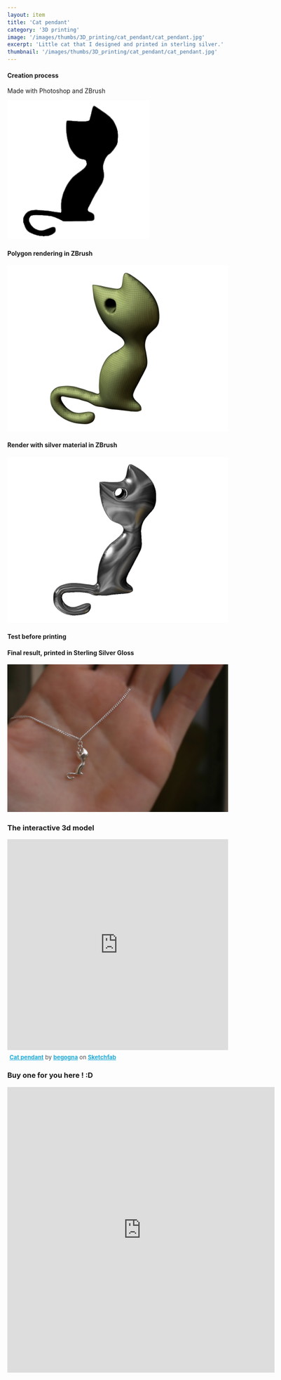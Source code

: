 ```yaml
---
layout: item
title: 'Cat pendant'
category: '3D printing'
image: '/images/thumbs/3D_printing/cat_pendant/cat_pendant.jpg'
excerpt: 'Little cat that I designed and printed in sterling silver.'
thumbnail: '/images/thumbs/3D_printing/cat_pendant/cat_pendant.jpg'
---
```



<h4>
       Creation process
 </h4>



 <p>
Made with Photoshop and ZBrush
 </p>

<div class="image fit-orig">
<img src="/images/fulls/3D_printing/cat_pendant/chat_original_image.png " ></div>
<h4>
       Polygon rendering in ZBrush
 </h4>

<div class="image fit">
<img src="/images/fulls/3D_printing/cat_pendant/chat_render_poly_trans.png "></div>

<h4>
       Render with silver material in ZBrush
 </h4>
<div class="image fit">
<img src="/images/fulls/3D_printing/cat_pendant/chat_render_trans.png "></div>
<h4>
       Test before printing
 </h4>

<h4>
       Final result, printed in Sterling Silver Gloss
 </h4>
<div class="image fit">
<img src="/images/fulls/3D_printing/cat_pendant/cat1_blury_small.jpg "></div>
 
  

<h3>
       The interactive 3d model
 </h3>
            
 

<iframe width="100%" height="480" src="https://sketchfab.com/models/5016c0e513814a8ab9e7fc60e42073af/embed" frameborder="0" allowfullscreen mozallowfullscreen="true" webkitallowfullscreen="true" onmousewheel=""></iframe><p style="font-size: 13px; font-weight: normal; margin: 5px; color: #4A4A4A;">
    <a href="https://sketchfab.com/models/5016c0e513814a8ab9e7fc60e42073af?utm_medium=embed&utm_source=website&utm_campain=share-popup" target="_blank" style="font-weight: bold; color: #1CAAD9;">Cat pendant</a>
    by <a href="https://sketchfab.com/begogna?utm_medium=embed&utm_source=website&utm_campain=share-popup" target="_blank" style="font-weight: bold; color: #1CAAD9;">begogna</a>
    on <a href="https://sketchfab.com?utm_medium=embed&utm_source=website&utm_campain=share-popup" target="_blank" style="font-weight: bold; color: #1CAAD9;">Sketchfab</a>
</p> 






<h3>Buy one for you here ! :D</h3>
<iframe width="610" height="650" frameborder="0" allowfullscreen allowtransparency src="https://i.materialise.com/shop/item/cat-pendant-printed-in-silver/embed"></iframe>

